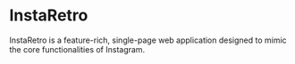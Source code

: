 # InstaRetro
InstaRetro is a feature-rich, single-page web application designed to mimic the core functionalities of Instagram. 
